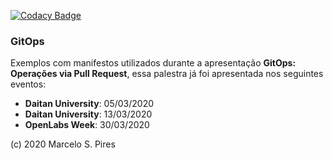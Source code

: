 [![Codacy Badge](https://api.codacy.com/project/badge/Grade/01ab81a5b95f4c3a86507044f316af78)](https://app.codacy.com/manual/marcpiresrj/gitops?utm_source=github.com&utm_medium=referral&utm_content=marcpires/gitops&utm_campaign=Badge_Grade_Dashboard)

### GitOps
Exemplos com manifestos utilizados durante a apresentação **GitOps: Operações via Pull Request**, essa palestra já foi apresentada nos seguintes eventos:

* **Daitan University**: 05/03/2020
* **Daitan University**: 13/03/2020
* **OpenLabs Week**: 30/03/2020


(c) 2020 Marcelo S. Pires
